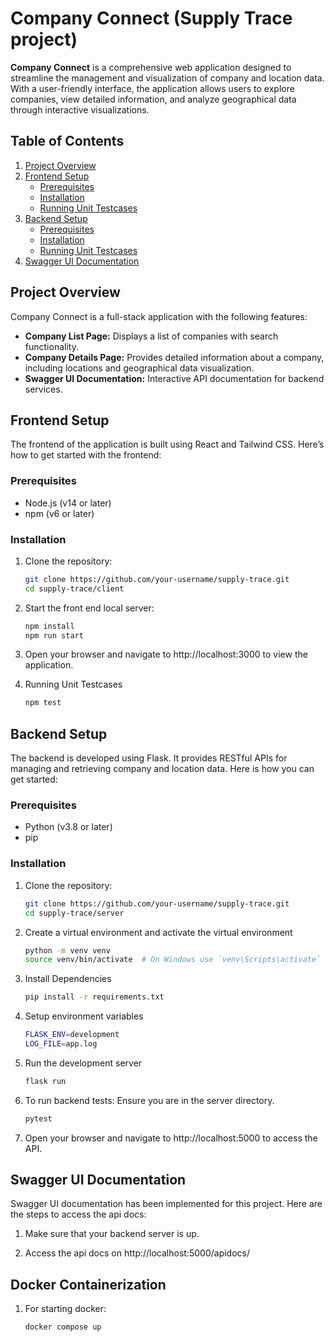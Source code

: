 # Company Connect (Supply Trace project)

**Company Connect** is a comprehensive web application designed to streamline the management and visualization of company and location data. With a user-friendly interface, the application allows users to explore companies, view detailed information, and analyze geographical data through interactive visualizations.

## Table of Contents

1. [Project Overview](#project-overview)
2. [Frontend Setup](#frontend-setup)
   - [Prerequisites](#prerequisites)
   - [Installation](#installation)
   - [Running Unit Testcases](#running-unit-testcases)
3. [Backend Setup](#backend-setup)
   - [Prerequisites](#prerequisites-1)
   - [Installation](#installation-1)
   - [Running Unit Testcases](#running-unit-testcases-1)
4. [Swagger UI Documentation](#swagger-ui-documentation)

## Project Overview

Company Connect is a full-stack application with the following features:
- **Company List Page:** Displays a list of companies with search functionality.
- **Company Details Page:** Provides detailed information about a company, including locations and geographical data visualization.
- **Swagger UI Documentation:** Interactive API documentation for backend services.

## Frontend Setup

The frontend of the application is built using React and Tailwind CSS. Here’s how to get started with the frontend:

### Prerequisites

- Node.js (v14 or later)
- npm (v6 or later)

### Installation

1. Clone the repository:

   ```sh
   git clone https://github.com/your-username/supply-trace.git
   cd supply-trace/client

2. Start the front end local server:

    ```sh
    npm install
    npm run start

3. Open your browser and navigate to http://localhost:3000 to view the        application.

4. Running Unit Testcases

    ```sh
    npm test

## Backend Setup

The backend is developed using Flask. It provides RESTful APIs for managing and retrieving company and location data. Here is how you can get started:

### Prerequisites

- Python (v3.8 or later)
- pip

### Installation

1. Clone the repository:

   ```sh
   git clone https://github.com/your-username/supply-trace.git
   cd supply-trace/server

2. Create a virtual environment and activate the virtual environment

    ```sh
    python -m venv venv
    source venv/bin/activate  # On Windows use `venv\Scripts\activate`


3. Install Dependencies
    ```sh
    pip install -r requirements.txt

4. Setup environment variables

    ```sh
    FLASK_ENV=development
    LOG_FILE=app.log
5. Run the development server
    ```sh
    flask run
6. To run backend tests:
    Ensure you are in the server directory.

    ```sh
    pytest

7. Open your browser and navigate to http://localhost:5000 to access the API.

## Swagger UI Documentation

Swagger UI documentation has been implemented for this project. Here are the steps to access the api docs:

1. Make sure that your backend server is up. 

2. Access the api docs on http://localhost:5000/apidocs/

## Docker Containerization

1. For starting docker:
   ```sh
   docker compose up





   













